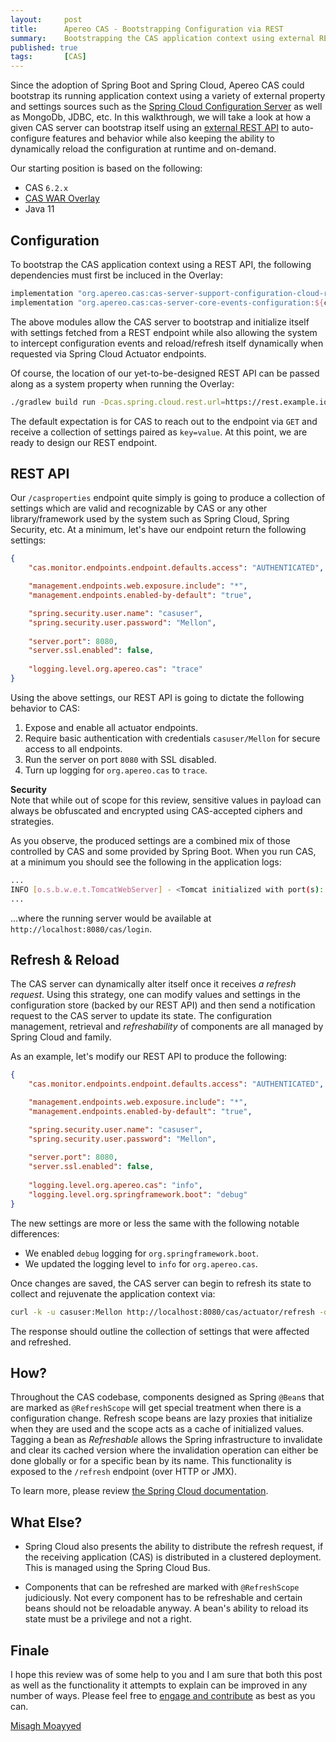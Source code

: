 ```yaml
---
layout:     post
title:      Apereo CAS - Bootstrapping Configuration via REST
summary:    Bootstrapping the CAS application context using external REST APIs, while taking advantage of Spring Cloud's ability to dynamically refresh and reload settings.
published: true
tags:       [CAS]
---
```


Since the adoption of Spring Boot and Spring Cloud, Apereo CAS could bootstrap its running application context using a variety of external property and settings sources such as the [Spring Cloud Configuration Server](https://apereo.github.io/cas/development/configuration/Configuration-Server-Management.html) as well as MongoDb, JDBC, etc. In this walkthrough, we will take a look at how a given CAS server can bootstrap itself using an [external REST API](https://apereo.github.io/cas/development/configuration/Configuration-Server-Management.html#rest) to auto-configure features and behavior while also keeping the ability to dynamically reload the configuration at runtime and on-demand.

Our starting position is based on the following:

- CAS `6.2.x`
- [CAS WAR Overlay](https://github.com/apereo/cas-overlay-template)
- Java 11

## Configuration

To bootstrap the CAS application context using a REST API, the following dependencies must first be incluced in the Overlay:

```groovy
implementation "org.apereo.cas:cas-server-support-configuration-cloud-rest:${casServerVersion}"
implementation "org.apereo.cas:cas-server-core-events-configuration:${casServerVersion}"
```

The above modules allow the CAS server to bootstrap and initialize itself with settings fetched from a REST endpoint while also allowing the system to intercept configuration events and reload/refresh itself dynamically when requested via Spring Cloud Actuator endpoints.

Of course, the location of our yet-to-be-designed REST API can be passed along as a system property when running the Overlay:

```bash
./gradlew build run -Dcas.spring.cloud.rest.url=https://rest.example.io/casproperties
```

The default expectation is for CAS to reach out to the endpoint via `GET` and receive a collection of settings paired as `key=value`. At this point, we are ready to design our REST endpoint.

## REST API

Our `/casproperties` endpoint quite simply is going to produce a collection of settings which are valid and recognizable by CAS or any other library/framework used by the system such as Spring Cloud, Spring Security, etc. At a minimum, let's have our endpoint return the following settings:

```json
{
    "cas.monitor.endpoints.endpoint.defaults.access": "AUTHENTICATED",

    "management.endpoints.web.exposure.include": "*", 
    "management.endpoints.enabled-by-default": "true",

    "spring.security.user.name": "casuser",
    "spring.security.user.password": "Mellon",
    
    "server.port": 8080,
    "server.ssl.enabled": false,
    
    "logging.level.org.apereo.cas": "trace"
}
```

Using the above settings, our REST API is going to dictate the following behavior to CAS:

1. Expose and enable all actuator endpoints.
2. Require basic authentication with credentials `casuser/Mellon` for secure access to all endpoints.
3. Run the server on port `8080` with SSL disabled.
4. Turn up logging for `org.apereo.cas` to `trace`.

<div class="alert alert-info">
<strong>Security</strong><br/>Note that while out of scope for this review, sensitive values in payload can always be obfuscated and encrypted using CAS-accepted ciphers and strategies.
</div>

As you observe, the produced settings are a combined mix of those controlled by CAS and some provided by Spring Boot. When you run CAS, at a minimum you should see the following in the application logs:

```bash
...
INFO [o.s.b.w.e.t.TomcatWebServer] - <Tomcat initialized with port(s): 8080 (http)>
...
```

...where the running server would be available at `http://localhost:8080/cas/login`.

## Refresh & Reload

The CAS server can dynamically alter itself once it receives *a refresh request*. Using this strategy, one can modify values and settings in the configuration store (backed by our REST API) and then send a notification request to the CAS server to update its state. The configuration management, retrieval and *refreshability* of components are all managed by Spring Cloud and family.

As an example, let's modify our REST API to produce the following:

```json
{
    "cas.monitor.endpoints.endpoint.defaults.access": "AUTHENTICATED",

    "management.endpoints.web.exposure.include": "*", 
    "management.endpoints.enabled-by-default": "true",

    "spring.security.user.name": "casuser",
    "spring.security.user.password": "Mellon",
    
    "server.port": 8080,
    "server.ssl.enabled": false,
    
    "logging.level.org.apereo.cas": "info",
    "logging.level.org.springframework.boot": "debug"
}
```

The new settings are more or less the same with the following notable differences:

- We enabled `debug` logging for `org.springframework.boot`.
- We updated the logging level to `info` for `org.apereo.cas`.

Once changes are saved, the CAS server can begin to refresh its state to collect and rejuvenate the application context via:

```bash
curl -k -u casuser:Mellon http://localhost:8080/cas/actuator/refresh -d {} -H "Content-Type: application/json"
```

The response should outline the collection of settings that were affected and refreshed.

## How?

Throughout the CAS codebase, components designed as Spring `@Bean`s that are marked as `@RefreshScope` will get special treatment when there is a configuration change. Refresh scope beans are lazy proxies that initialize when they are used and the scope acts as a cache of initialized values. Tagging a bean as *Refreshable* allows the Spring infrastructure to invalidate and clear its cached version where the invalidation operation can either be done globally or for a specific bean by its name. This functionality is exposed to the `/refresh` endpoint (over HTTP or JMX). 

To learn more, please review [the Spring Cloud documentation](https://cloud.spring.io/spring-cloud-static/spring-cloud.html#_refresh_scope).

## What Else?

- Spring Cloud also presents the ability to distribute the refresh request, if the receiving application (CAS) is distributed in a clustered deployment. This is managed using the Spring Cloud Bus.

- Components that can be refreshed are marked with `@RefreshScope` judiciously. Not every component has to be refreshable and certain beans should not be reloadable anyway. A bean's ability to reload its state must be a privilege and not a right. 

## Finale

I hope this review was of some help to you and I am sure that both this post as well as the functionality it attempts to explain can be improved in any number of ways. Please feel free to [engage and contribute](https://apereo.github.io/cas/developer/Contributor-Guidelines.html) as best as you can.

[Misagh Moayyed](https://fawnoos.com)